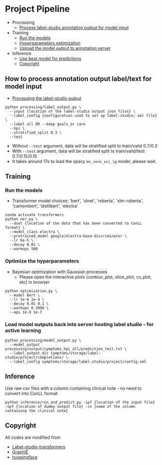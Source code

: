 # Project Pipeline

- Processing
  - [Process label-studio annotation output for model input](README.md#how-to-process-annotation-output-labeltext-for-model-input)
- Training
  - [Run the models](README.md#how-to-run-the-models)
  - [Hyperparameters optimization](README.md#how-to-optimize-the-hyperparameters)
  - [Upload the model output to annotation server](README.md#how-to-upload-the-model-output-to-annotation-server)
- Inference
  - [Use best model for predictions](README.md#use-best-performing-model-for-predictions)
  - [Copyright](README.md#copyright)


## How to process annotation output label/text for model input
- [Processing the label-studio output](processing/label_output.py)
```
python processing/label_output.py \
  --input {location of the label-studio output json files} \
  --label_config {configuration used to set up label-studio; xml file} \
  --label all OR --keep goals_or care
  --hpi \
  --stratified_split 0.3 \
  --test
```
- Without `--test` argument, data will be stratified split to train/valid 0.7/0.3
- With `--test` argument, data will be stratified split to train/valid/test 0.7/0.15/0.15
- It takes around 17s to load the spacy `en_core_sci_lg` model, please wait.

## Training
### Run the models
- Transformer model choices: 'bert', 'xlnet', 'roberta', 'xlm-roberta', 'camembert', 'distilbert', 'electra'
```
conda activate transformers
python ner.py \
  --dset {location of the data that has been converted to ConLL format} \
  --model_class electra \
  --pretrained_model google/electra-base-discriminator \
  --lr 6e-5 \
  --decay 0.02 \
  --warmups 500
```

### Optimize the hyperparameters
- Bayesian optimization with Gaussian processes
  - Please open the interactive plots (contour_plot, slice_plot, cv_plot, etc) in browser
  
```
python optimization.py \
  --model bert \
  --lr 1e-6 1e-4 \
  --decay 0.01 0.1 \
  --warmups 0 3000 \
  --eps 1e-9 1e-7
```
### Load model outputs back into server hosting label studio - for active learning
```
python processing/model_output.py \
  --model_output processing/output/symptoms_hpi_all/prediction_test.txt \
  --label_output_dir symptoms/storage/label-studio/project/completions/ \
  --label_config symptoms/storage/label-studio/project/config.xml
```

## Inference
Use raw csv files with a column containing clinical note - no need to convert into ConLL format.
```
python inference/run_and_predict.py -ipf {location of the input file} -opf {location of dummy output file} -cn {name of the column containing the clinical note}
```


## Copyright
All codes are modified from
- [Label-studio-transformers](https://github.com/heartexlabs/label-studio-transformers)
- [GraphIE](https://github.com/thomas0809/GraphIE/tree/master/word-level)
- [huggingface](https://github.com/huggingface/transformers)
